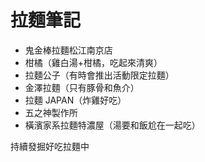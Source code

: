 # 拉麵筆記
* 鬼金棒拉麵松江南京店
* 柑橘（雞白湯+柑橘，吃起來清爽）
* 拉麵公子（有時會推出活動限定拉麵）
* 金澤拉麵（只有豚骨和魚介）
* 拉麵 JAPAN（炸雞好吃）
* 五之神製作所
* 橫濱家系拉麵特濃屋（湯要和飯尬在一起吃）

持續發掘好吃拉麵中
